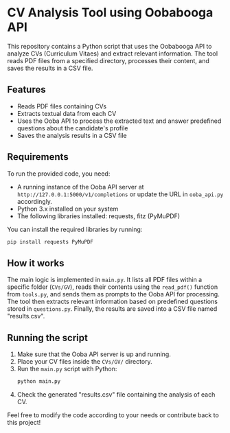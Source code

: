 # CV Analysis Tool using Oobabooga API

This repository contains a Python script that uses the Oobabooga API to analyze CVs (Curriculum Vitaes) and extract relevant information. The tool reads PDF files from a specified directory, processes their content, and saves the results in a CSV file.

## Features
- Reads PDF files containing CVs
- Extracts textual data from each CV
- Uses the Ooba API to process the extracted text and answer predefined questions about the candidate's profile
- Saves the analysis results in a CSV file

## Requirements
To run the provided code, you need:
- A running instance of the Ooba API server at `http://127.0.0.1:5000/v1/completions` or update the URL in `ooba_api.py` accordingly.
- Python 3.x installed on your system
- The following libraries installed: requests, fitz (PyMuPDF)

You can install the required libraries by running:
```bash
pip install requests PyMuPDF
```

## How it works
The main logic is implemented in `main.py`. It lists all PDF files within a specific folder (`CVs/GV`), reads their contents using the `read_pdf()` function from `tools.py`, and sends them as prompts to the Ooba API for processing. The tool then extracts relevant information based on predefined questions stored in `questions.py`. Finally, the results are saved into a CSV file named "results.csv".

## Running the script
1. Make sure that the Ooba API server is up and running.
2. Place your CV files inside the `CVs/GV/` directory.
3. Run the `main.py` script with Python:
   ```bash
   python main.py
   ```
4. Check the generated "results.csv" file containing the analysis of each CV.

Feel free to modify the code according to your needs or contribute back to this project!
